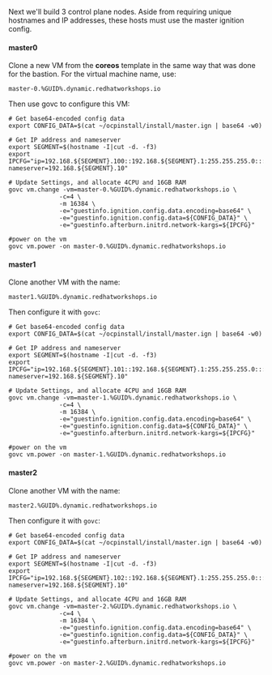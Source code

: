 Next we'll build 3 control plane nodes. Aside from requiring unique hostnames and IP addresses, these hosts must use the master ignition config.

#### master0
Clone a new VM from the **coreos** template in the same way that was done for the bastion. For the virtual machine name, use:
```copy
master-0.%GUID%.dynamic.redhatworkshops.io
```
Then use govc to configure this VM:
```execute
# Get base64-encoded config data
export CONFIG_DATA=$(cat ~/ocpinstall/install/master.ign | base64 -w0)

# Get IP address and nameserver
export SEGMENT=$(hostname -I|cut -d. -f3)
export IPCFG="ip=192.168.${SEGMENT}.100::192.168.${SEGMENT}.1:255.255.255.0:::none nameserver=192.168.${SEGMENT}.10"

# Update Settings, and allocate 4CPU and 16GB RAM
govc vm.change -vm=master-0.%GUID%.dynamic.redhatworkshops.io \
              -c=4 \
              -m 16384 \
              -e="guestinfo.ignition.config.data.encoding=base64" \
              -e="guestinfo.ignition.config.data=${CONFIG_DATA}" \
              -e="guestinfo.afterburn.initrd.network-kargs=${IPCFG}"

#power on the vm
govc vm.power -on master-0.%GUID%.dynamic.redhatworkshops.io
```

#### master1
Clone another VM with the name:
```copy
master1.%GUID%.dynamic.redhatworkshops.io
```
Then configure it with `govc`:
```execute
# Get base64-encoded config data
export CONFIG_DATA=$(cat ~/ocpinstall/install/master.ign | base64 -w0)

# Get IP address and nameserver
export SEGMENT=$(hostname -I|cut -d. -f3)
export IPCFG="ip=192.168.${SEGMENT}.101::192.168.${SEGMENT}.1:255.255.255.0:::none nameserver=192.168.${SEGMENT}.10"

# Update Settings, and allocate 4CPU and 16GB RAM
govc vm.change -vm=master-1.%GUID%.dynamic.redhatworkshops.io \
              -c=4 \
              -m 16384 \
              -e="guestinfo.ignition.config.data.encoding=base64" \
              -e="guestinfo.ignition.config.data=${CONFIG_DATA}" \
              -e="guestinfo.afterburn.initrd.network-kargs=${IPCFG}"

#power on the vm
govc vm.power -on master-1.%GUID%.dynamic.redhatworkshops.io
```

#### master2
Clone another VM with the name:
```copy
master2.%GUID%.dynamic.redhatworkshops.io
```
Then configure it with `govc`:
```execute
# Get base64-encoded config data
export CONFIG_DATA=$(cat ~/ocpinstall/install/master.ign | base64 -w0)

# Get IP address and nameserver
export SEGMENT=$(hostname -I|cut -d. -f3)
export IPCFG="ip=192.168.${SEGMENT}.102::192.168.${SEGMENT}.1:255.255.255.0:::none nameserver=192.168.${SEGMENT}.10"

# Update Settings, and allocate 4CPU and 16GB RAM
govc vm.change -vm=master-2.%GUID%.dynamic.redhatworkshops.io \
              -c=4 \
              -m 16384 \
              -e="guestinfo.ignition.config.data.encoding=base64" \
              -e="guestinfo.ignition.config.data=${CONFIG_DATA}" \
              -e="guestinfo.afterburn.initrd.network-kargs=${IPCFG}"

#power on the vm
govc vm.power -on master-2.%GUID%.dynamic.redhatworkshops.io
```
